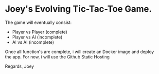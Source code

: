 # Joey's Evolving Tic-Tac-Toe Game.

The game will eventually consist:
* Player vs Player (complete)
* Player vs AI (incomplete)
* AI vs AI (incomplete)

Once all function's are complete, i will create an Docker image and deploy the app.
For now, i will use the Github Static Hosting

Regards,
Joey